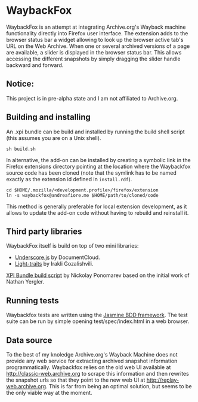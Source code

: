 # WaybackFox

WaybackFox is an attempt at integrating Archive.org's Wayback machine functionality directly into Firefox user interface.
The extension adds to the browser status bar a widget allowing to look up the browser active tab's URL on the Web Archive.
When one or several archived versions of a page are available, a slider is displayed in the browser status bar. This 
allows accessing the different snapshots by simply dragging the slider handle backward and forward.

## Notice:

This project is in pre-alpha state and I am not affiliated to Archive.org.

## Building and installing

An  .xpi bundle can be build  and installed by running the build shell script
(this assumes you are on a Unix shell).

    sh build.sh

In alternative, the add-on can be installed by creating a symbolic link in the 
Firefox extensions directory pointing at the location where the Waybackfox source code 
has been cloned (note that the symlink has to be named exactly as the extension id 
defined in `install.rdf`).

    cd $HOME/.mozilla/<development.profile>/firefox/extension
    ln -s waybackfox@andreafiore.me $HOME/path/to/cloned/code

This method is generally preferable for local extension development, as it allows to update the add-on
code without having to rebuild and reinstall it.

## Third party libraries

WaybackFox itself is build on top of two mini libraries:

* [Underscore.js](https://github.com/documentcloud/underscore/) by DocumentCloud.
* [Light-traits](https://github.com/Gozala/light-traits) by Irakli Gozalishvili.

[XPI Bundle build script](http://kb.mozillazine.org/Bash_build_script) by Nickolay Ponomarev based on the initial work of Nathan Yergler.

## Running tests

Waybackfox tests are written using the [Jasmine BDD framework](https://github.com/pivotal/jasmine/wiki). 
The test suite can be run by simple opening test/spec/index.html in a web browser.

## Data source

To the best of my knoledge Archive.org's Wayback Machine does not provide any web service for extracting 
archived snapshot information programmatically. Waybackfox relies on the old web UI available
at http://classic-web.archive.org to scrape this information and then rewrites the snapshot urls
so that they point to the new web UI at http://replay-web.archive.org. This is far from being an optimal solution, but seems to 
be the only viable way at the moment.
